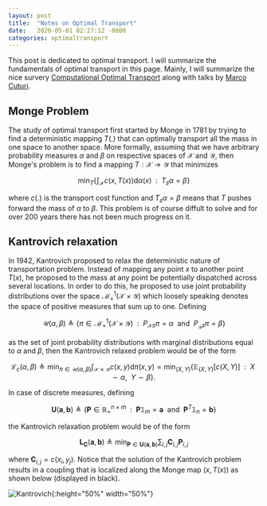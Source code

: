 ```yaml
---
layout: post
title:  "Notes on Optimal Transport"
date:   2020-05-01 02:27:12 -0800
categories: optimaltransport
---
```


This post is dedicated to optimal transport. I will summarize the fundamentals of optimal transport in this page. Mainly, I will summarize the nice survery [Computational Optimal Transport](https://arxiv.org/abs/1803.00567) along with talks by [Marco Cuturi](https://www.youtube.com/watch?v=1ZiP_7kmIoc). 

## Monge Problem

The study of optimal transport first started by Monge in 1781 by trying to find a deterministic mapping $T(.)$ that can optimally transport all the mass in one space to another space. More formally, assuming that we have arbitrary probability measures $\alpha$ and $\beta$ on respective spaces of $\mathcal{X}$ and $\mathcal{Y}$, then Monge's problem is to find a mapping $T: \mathcal{X} \to \mathcal{Y}$ that minimizes

$$
\min_{T} \left\{  \int_{\mathcal{X}} c(x, T(x)) \mathrm{d} \alpha(x) ~~:~~ T_\sharp \alpha = \beta  \right\}
$$

where $c(.)$ is the transport cost function and $T_\sharp \alpha = \beta$ means that $T$ pushes forward the mass of $\alpha$ to $\beta$. This problem is of course diffult to solve and for over 200 years there has not been much progress on it. 

## Kantrovich relaxation 

In 1942, Kantrovich proposed to relax the deterministic nature of transportation problem. Instead of mapping any point $x$ to another point $T(x)$, he proposed to the mass at any point be potentially dispatched across several locations. In order to do this, he proposed to use joint probability distributions over the space $\mathcal{M}^1_{+} (\mathcal{X} \times \mathcal{Y})$ which loosely speaking denotes the space of positive measures that sum up to one. Defining 

$$
\mathcal{U}(\alpha, \beta) \triangleq \left\{ \pi \in \mathcal{M}^1_{+} (\mathcal{X} \times \mathcal{Y}) ~~:~~ P_{\mathcal{X} \sharp} \pi = \alpha ~~\mathrm{and}~~ P_{_\mathcal{Y}\sharp} \pi =\beta\right\}
$$

as the set of joint probability distributions with marginal distributions equal to $\alpha$ and $\beta$, then the Kantrovich relaxed problem would be of the form 

$$
\mathcal{L}_{c}(\alpha, \beta) \triangleq \min_{\pi \in \mathcal{U}(\alpha, \beta)} \int_{\mathcal{X} \times \mathcal{Y}} c(x,y) \mathrm{d} \pi(x,y) = \min_{(X,Y)} \left\{ \mathbb{E}_{(X,Y)}\left[ c(X,Y) \right] ~~:~~ X \sim \alpha, ~~ Y \sim \beta  \right\}.
$$

In case of discrete measures, defining

$$
\mathbf{U}(\mathbf{a}, \mathbf{b}) \triangleq \left\{ \mathbf{P} \in \mathbb{R}_+^{n \times m} ~~:~~ \mathbf{P} \mathbb{1}_m = \mathbf{a} ~~\mathrm{and} ~~ \mathbf{P}^T \mathbb{1}_n = \mathbf{b}\right\}
$$

the Kantrovich relaxation problem would be of the form

$$
\mathbf{L_C} (\mathbf{a}, \mathbf{b}) \triangleq \min_{\mathbf{P} \in \mathbf{U}(\mathbf{a}, \mathbf{b})} \sum_{i,j} \mathbf{C}_{i,j} \mathbf{P}_{i,j}
$$

where $\mathbf{C}_{i,j} = c(x_i, y_j)$. Notice that the solution of the Kantrovich problem results in a coupling that is localized along the Monge map $(x, T(x))$ as shown below (displayed in black).

![Kantrovich](kantrovich.png){:height="50%" width="50%"}

